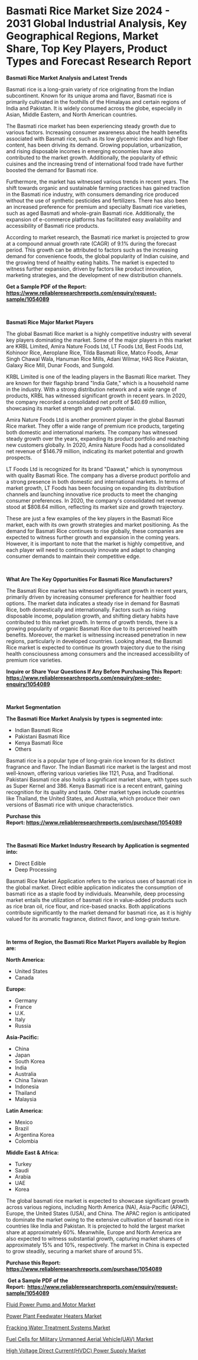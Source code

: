 <p><h1>Basmati Rice Market Size 2024 - 2031 Global Industrial Analysis, Key Geographical Regions, Market Share, Top Key Players, Product Types and Forecast Research Report</h1></p><p><strong>Basmati Rice Market Analysis and Latest Trends</strong></p>
<p><p>Basmati rice is a long-grain variety of rice originating from the Indian subcontinent. Known for its unique aroma and flavor, Basmati rice is primarily cultivated in the foothills of the Himalayas and certain regions of India and Pakistan. It is widely consumed across the globe, especially in Asian, Middle Eastern, and North American countries.</p><p>The Basmati rice market has been experiencing steady growth due to various factors. Increasing consumer awareness about the health benefits associated with Basmati rice, such as its low glycemic index and high fiber content, has been driving its demand. Growing population, urbanization, and rising disposable incomes in emerging economies have also contributed to the market growth. Additionally, the popularity of ethnic cuisines and the increasing trend of international food trade have further boosted the demand for Basmati rice.</p><p>Furthermore, the market has witnessed various trends in recent years. The shift towards organic and sustainable farming practices has gained traction in the Basmati rice industry, with consumers demanding rice produced without the use of synthetic pesticides and fertilizers. There has also been an increased preference for premium and specialty Basmati rice varieties, such as aged Basmati and whole-grain Basmati rice. Additionally, the expansion of e-commerce platforms has facilitated easy availability and accessibility of Basmati rice products.</p><p>According to market research, the Basmati rice market is projected to grow at a compound annual growth rate (CAGR) of 9.1% during the forecast period. This growth can be attributed to factors such as the increasing demand for convenience foods, the global popularity of Indian cuisine, and the growing trend of healthy eating habits. The market is expected to witness further expansion, driven by factors like product innovation, marketing strategies, and the development of new distribution channels.</p></p>
<p><strong>Get a Sample PDF of the Report:&nbsp; <a href="https://www.reliableresearchreports.com/enquiry/request-sample/1054089">https://www.reliableresearchreports.com/enquiry/request-sample/1054089</a></strong></p>
<p>&nbsp;</p>
<p><strong>Basmati Rice Major Market Players</strong></p>
<p><p>The global Basmati Rice market is a highly competitive industry with several key players dominating the market. Some of the major players in this market are KRBL Limited, Amira Nature Foods Ltd, LT Foods Ltd, Best Foods Ltd, Kohinoor Rice, Aeroplane Rice, Tilda Basmati Rice, Matco Foods, Amar Singh Chawal Wala, Hanuman Rice Mills, Adani Wilmar, HAS Rice Pakistan, Galaxy Rice Mill, Dunar Foods, and Sungold.</p><p>KRBL Limited is one of the leading players in the Basmati Rice market. They are known for their flagship brand "India Gate," which is a household name in the industry. With a strong distribution network and a wide range of products, KRBL has witnessed significant growth in recent years. In 2020, the company recorded a consolidated net profit of $40.69 million, showcasing its market strength and growth potential.</p><p>Amira Nature Foods Ltd is another prominent player in the global Basmati Rice market. They offer a wide range of premium rice products, targeting both domestic and international markets. The company has witnessed steady growth over the years, expanding its product portfolio and reaching new customers globally. In 2020, Amira Nature Foods had a consolidated net revenue of $146.79 million, indicating its market potential and growth prospects.</p><p>LT Foods Ltd is recognized for its brand "Daawat," which is synonymous with quality Basmati Rice. The company has a diverse product portfolio and a strong presence in both domestic and international markets. In terms of market growth, LT Foods has been focusing on expanding its distribution channels and launching innovative rice products to meet the changing consumer preferences. In 2020, the company's consolidated net revenue stood at $808.64 million, reflecting its market size and growth trajectory.</p><p>These are just a few examples of the key players in the Basmati Rice market, each with its own growth strategies and market positioning. As the demand for Basmati Rice continues to rise globally, these companies are expected to witness further growth and expansion in the coming years. However, it is important to note that the market is highly competitive, and each player will need to continuously innovate and adapt to changing consumer demands to maintain their competitive edge.</p></p>
<p>&nbsp;</p>
<p><strong>What Are The Key Opportunities For Basmati Rice Manufacturers?</strong></p>
<p><p>The Basmati Rice market has witnessed significant growth in recent years, primarily driven by increasing consumer preference for healthier food options. The market data indicates a steady rise in demand for Basmati Rice, both domestically and internationally. Factors such as rising disposable income, population growth, and shifting dietary habits have contributed to this market growth. In terms of growth trends, there is a growing popularity of organic Basmati Rice due to its perceived health benefits. Moreover, the market is witnessing increased penetration in new regions, particularly in developed countries. Looking ahead, the Basmati Rice market is expected to continue its growth trajectory due to the rising health consciousness among consumers and the increased accessibility of premium rice varieties.</p></p>
<p><strong>Inquire or Share Your Questions If Any Before Purchasing This Report: <a href="https://www.reliableresearchreports.com/enquiry/pre-order-enquiry/1054089">https://www.reliableresearchreports.com/enquiry/pre-order-enquiry/1054089</a></strong></p>
<p>&nbsp;</p>
<p><strong>Market Segmentation</strong></p>
<p><strong>The Basmati Rice Market Analysis by types is segmented into:</strong></p>
<p><ul><li>Indian Basmati Rice</li><li>Pakistani Basmati Rice</li><li>Kenya Basmati Rice</li><li>Others</li></ul></p>
<p><p>Basmati rice is a popular type of long-grain rice known for its distinct fragrance and flavor. The Indian Basmati rice market is the largest and most well-known, offering various varieties like 1121, Pusa, and Traditional. Pakistani Basmati rice also holds a significant market share, with types such as Super Kernel and 386. Kenya Basmati rice is a recent entrant, gaining recognition for its quality and taste. Other market types include countries like Thailand, the United States, and Australia, which produce their own versions of Basmati rice with unique characteristics.</p></p>
<p><strong>Purchase this Report:&nbsp;<a href="https://www.reliableresearchreports.com/purchase/1054089">https://www.reliableresearchreports.com/purchase/1054089</a></strong></p>
<p>&nbsp;</p>
<p><strong>The Basmati Rice Market Industry Research by Application is segmented into:</strong></p>
<p><ul><li>Direct Edible</li><li>Deep Processing</li></ul></p>
<p><p>Basmati Rice Market Application refers to the various uses of basmati rice in the global market. Direct edible application indicates the consumption of basmati rice as a staple food by individuals. Meanwhile, deep processing market entails the utilization of basmati rice in value-added products such as rice bran oil, rice flour, and rice-based snacks. Both applications contribute significantly to the market demand for basmati rice, as it is highly valued for its aromatic fragrance, distinct flavor, and long-grain texture.</p></p>
<p>&nbsp;</p>
<p><strong>In terms of Region, the Basmati Rice Market Players available by Region are:</strong></p>
<p>
    <p> <strong> North America: </strong>
        <ul>
            <li>United States</li>
            <li>Canada</li>
        </ul>
        </p> 
    <p> <strong> Europe: </strong>
        <ul>
            <li>Germany</li>
            <li>France</li>
            <li>U.K.</li>
            <li>Italy</li>
            <li>Russia</li>
        </ul>
        </p> 
    <p> <strong> Asia-Pacific: </strong>
        <ul>
            <li>China</li>
            <li>Japan</li>
            <li>South Korea</li>
            <li>India</li>
            <li>Australia</li>
            <li>China Taiwan</li>
            <li>Indonesia</li>
            <li>Thailand</li>
            <li>Malaysia</li>
        </ul>
        </p> 
    <p> <strong> Latin America: </strong>
        <ul>
            <li>Mexico</li>
            <li>Brazil</li>
            <li>Argentina Korea</li>
            <li>Colombia</li>
        </ul>
        </p> 
    <p> <strong> Middle East & Africa: </strong>
        <ul>
            <li>Turkey</li>
            <li>Saudi</li>
            <li>Arabia</li>
            <li>UAE</li>
            <li>Korea</li>
        </ul>
    </p>
    </p>
<p><p>The global basmati rice market is expected to showcase significant growth across various regions, including North America (NA), Asia-Pacific (APAC), Europe, the United States (USA), and China. The APAC region is anticipated to dominate the market owing to the extensive cultivation of basmati rice in countries like India and Pakistan. It is projected to hold the largest market share at approximately 60%. Meanwhile, Europe and North America are also expected to witness substantial growth, capturing market shares of approximately 15% and 10%, respectively. The market in China is expected to grow steadily, securing a market share of around 5%.</p></p>
<p><strong>Purchase this Report: <a href="https://www.reliableresearchreports.com/purchase/1054089">https://www.reliableresearchreports.com/purchase/1054089</a></strong></p>
<p>&nbsp;<strong>Get a Sample PDF of the Report:&nbsp;&nbsp;<a href="https://www.reliableresearchreports.com/enquiry/request-sample/1054089">https://www.reliableresearchreports.com/enquiry/request-sample/1054089</a></strong></p>
<p><strong></strong></p>
<p><p><a href="https://github.com/Triciasol/Market-Research-Report-List-1/blob/main/fluid-power-pump-and-motor-market.md">Fluid Power Pump and Motor Market</a></p><p><a href="https://github.com/RoccoManning/Market-Research-Report-List-3/blob/main/power-plant-feedwater-heaters-market.md">Power Plant Feedwater Heaters Market</a></p><p><a href="https://github.com/chartsaturn/Market-Research-Report-List-1/blob/main/fracking-water-treatment-systems-market.md">Fracking Water Treatment Systems Market</a></p><p><a href="https://github.com/RichRobinson5/Market-Research-Report-List-3/blob/main/fuel-cells-for-military-unmanned-aerial-vehicleuav-market.md">Fuel Cells for Military Unmanned Aerial Vehicle(UAV) Market</a></p><p><a href="https://github.com/JameTravis/Market-Research-Report-List-3/blob/main/high-voltage-direct-currenthvdc-power-supply-market.md">High Voltage Direct Current(HVDC) Power Supply Market</a></p></p>
